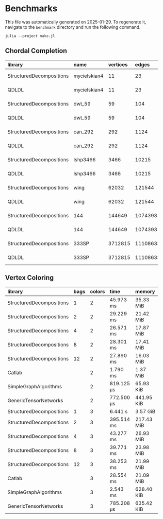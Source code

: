 # Benchmarks

This file was automatically generated on 2025-01-29. To regenerate it, navigate to the ``benchmark`` directory and run the following command.
```
julia --project make.jl
```

## Chordal Completion

| library | name | vertices | edges | time | memory |
| :------ | :----| :------- | :---- | :--- | :----- |
| StructuredDecompositions | mycielskian4 | 11 | 23 | 2.828 μs | 6.88 KiB |
| QDLDL | mycielskian4 | 11 | 23 | 1.096 μs | 4.70 KiB |
| StructuredDecompositions | dwt_59 | 59 | 104 | 7.792 μs | 25.45 KiB |
| QDLDL | dwt_59 | 59 | 104 | 3.505 μs | 19.86 KiB |
| StructuredDecompositions | can_292 | 292 | 1124 | 42.959 μs | 142.41 KiB |
| QDLDL | can_292 | 292 | 1124 | 28.458 μs | 146.08 KiB |
| StructuredDecompositions | lshp3466 | 3466 | 10215 | 582.166 μs | 1.93 MiB |
| QDLDL | lshp3466 | 3466 | 10215 | 793.417 μs | 2.32 MiB |
| StructuredDecompositions | wing | 62032 | 121544 | 23.325 ms | 113.82 MiB |
| QDLDL | wing | 62032 | 121544 | 99.133 ms | 177.01 MiB |
| StructuredDecompositions | 144 | 144649 | 1074393 | 138.158 ms | 872.25 MiB |
| QDLDL | 144 | 144649 | 1074393 | 1.084 s | 1.47 GiB |
| StructuredDecompositions | 333SP | 3712815 | 11108633 | 1.287 s | 2.89 GiB |
| QDLDL | 333SP | 3712815 | 11108633 | 2.582 s | 3.89 GiB |

## Vertex Coloring

| library | bags | colors | time | memory |
| :------ | :--- | :----- | :----| :----- |
| StructuredDecompositions | 1 | 2 | 45.973 ms | 35.33 MiB |
| StructuredDecompositions | 2 | 2 | 29.229 ms | 21.42 MiB |
| StructuredDecompositions | 4 | 2 | 26.571 ms | 17.87 MiB |
| StructuredDecompositions | 8 | 2 | 28.301 ms | 17.41 MiB |
| StructuredDecompositions | 12 | 2 | 27.890 ms | 16.03 MiB |
| Catlab |     | 2 | 1.790 ms | 1.37 MiB |
| SimpleGraphAlgorithms |     | 2 | 819.125 μs | 65.93 KiB |
| GenericTensorNetworks |     | 2 | 772.500 μs | 441.95 KiB |
| StructuredDecompositions | 1 | 3 | 6.441 s | 3.57 GiB |
| StructuredDecompositions | 2 | 3 | 395.514 ms | 217.43 MiB |
| StructuredDecompositions | 4 | 3 | 43.277 ms | 26.93 MiB |
| StructuredDecompositions | 8 | 3 | 39.771 ms | 23.98 MiB |
| StructuredDecompositions | 12 | 3 | 38.253 ms | 21.99 MiB |
| Catlab |     | 3 | 28.554 ms | 21.09 MiB |
| SimpleGraphAlgorithms |     | 3 | 2.543 ms | 628.40 KiB |
| GenericTensorNetworks |     | 3 | 785.208 μs | 635.42 KiB |
